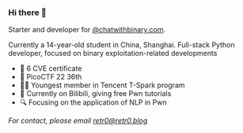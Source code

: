 ### Hi there 👋

Starter and developer for [@chatwithbinary.com](https://chatwithbinary.com).

Currently a 14-year-old student in China, Shanghai. Full-stack Python developer, focused on binary exploitation-related developments



- 🪬 6 CVE certificate
- 💬 PicoCTF 22 36th
- 👨‍💻 Youngest member in Tencent T-Spark program
- 📌 Currently on Bilibili, giving free Pwn tutorials
- 🔍 Focusing on the application of NLP in Pwn

  
*For contact, please email retr0@retr0.blog*
